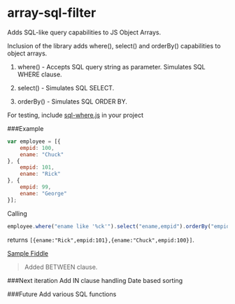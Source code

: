 # array-sql-filter
Adds SQL-like query capabilities to JS Object Arrays.

Inclusion of the library adds where(), select() and orderBy() capabilities to object arrays.

1. where() - Accepts SQL query string as parameter. Simulates SQL WHERE clause.

2. select() - Simulates SQL SELECT.

3. orderBy() - Simulates SQL ORDER BY.



For testing, include [sql-where.js](https://github.com/krishnakumar-m/array-sql-filter/blob/master/src/sql-where.js) in your project

###Example
```javascript
var employee = [{
    empid: 100,
    ename: "Chuck"
}, {
    empid: 101,
    ename: "Rick"
}, {
    empid: 99,
    ename: "George"
}];
```

Calling 
```javascript
employee.where("ename like '%ck'").select("ename,empid").orderBy("empid desc")
```
returns `[{ename:"Rick",empid:101},{ename:"Chuck",empid:100}]`.


[Sample Fiddle](http://jsfiddle.net/krishnakumarm777/dgeLn5wa/13/)


>Added BETWEEN clause.

###Next iteration 
Add IN clause handling
Date based sorting

###Future 
Add various SQL functions 

